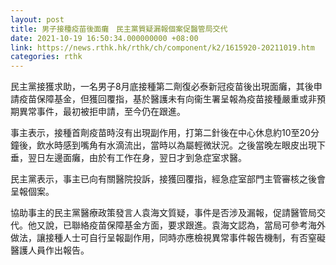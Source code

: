 ```yaml
---
layout: post
title: 男子接種疫苗後面癱　民主黨質疑漏報個案促醫管局交代
date: 2021-10-19 16:50:34.000000000 +08:00
link: https://news.rthk.hk/rthk/ch/component/k2/1615920-20211019.htm
categories: rthk
---
```


民主黨接獲求助，一名男子8月底接種第二劑復必泰新冠疫苗後出現面癱，其後申請疫苗保障基金，但獲回覆指，基於醫護未有向衞生署呈報為疫苗接種嚴重或非預期異常事件，最初被拒申請，至今仍在跟進。

事主表示，接種首劑疫苗時沒有出現副作用，打第二針後在中心休息約10至20分鐘後，飲水時感到嘴角有水滴流出，當時以為屬輕微狀況。之後當晚左眼皮出現下垂，翌日左邊面癱，由於有工作在身，翌日才到急症室求醫。

民主黨表示，事主已向有關醫院投訴，接獲回覆指，經急症室部門主管審核之後會呈報個案。

協助事主的民主黨醫療政策發言人袁海文質疑，事件是否涉及漏報，促請醫管局交代。他又說，已聯絡疫苗保障基金方面，要求跟進。袁海文認為，當局可參考海外做法，讓接種人士可自行呈報副作用，同時亦應檢視異常事件報告機制，有否窒礙醫護人員作出報告。
